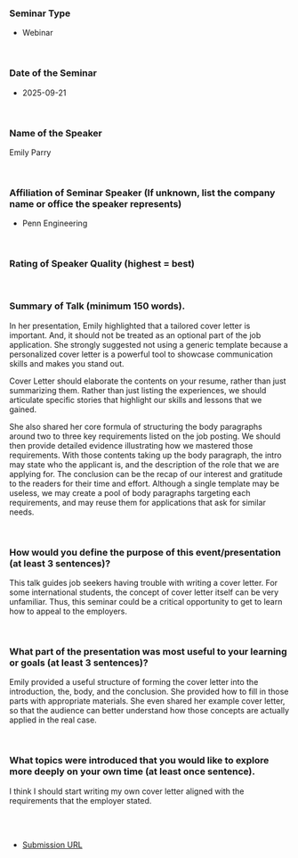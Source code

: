 ### Seminar Type
- Webinar

<br>

### Date of the Seminar
- 2025-09-21

<br>

### Name of the Speaker
Emily Parry

<br>

### Affiliation of Seminar Speaker (If unknown, list the company name or office the speaker represents)
- Penn Engineering

<br>

### Rating of Speaker Quality (highest = best)



<br>

### Summary of Talk (minimum 150 words).
In her presentation, Emily highlighted that a tailored cover letter is important. And, it should not be treated as an optional part of the job application. She strongly suggested not using a generic template because a personalized cover letter is a powerful tool to showcase communication skills and makes you stand out.

Cover Letter should elaborate the contents on your resume, rather than just summarizing them. Rather than just listing the experiences, we should articulate specific stories that highlight our skills and lessons that we gained.

She also shared her core formula of structuring the body paragraphs around two to three key requirements listed on the job posting. We should then provide detailed evidence illustrating how we mastered those requirements. With those contents taking up the body paragraph, the intro may state who the applicant is, and the description of the role that we are applying for. The conclusion can be the recap of our interest and gratitude to the readers for their time and effort. Although a single template may be useless, we may create a pool of body paragraphs targeting each requirements, and may reuse them for applications that ask for similar needs.


<br>

### How would you define the purpose of this event/presentation (at least 3 sentences)?
This talk guides job seekers having trouble with writing a cover letter. For some international students, the concept of cover letter itself can be very unfamiliar. Thus, this seminar could be a critical opportunity to get to learn how to appeal to the employers. 



<br>

### What part of the presentation was most useful to your learning or goals (at least 3 sentences)?
Emily provided a useful structure of forming the cover letter into the introduction, the, body, and the conclusion. She provided how to fill in those parts with appropriate materials. She even shared her example cover letter, so that the audience can better understand how those concepts are actually applied in the real case. 



<br>

### What topics were introduced that you would like to explore more deeply on your own time (at least once sentence). 
I think I should start writing my own cover letter aligned with the requirements that the employer stated.


<br><br>


- [Submission URL](https://docs.google.com/forms/d/e/1FAIpQLSeV8yG6jefnBEMsu4bvE2TtlR_hiAsjM4yiV898Y_uMfonaPA/formResponse)